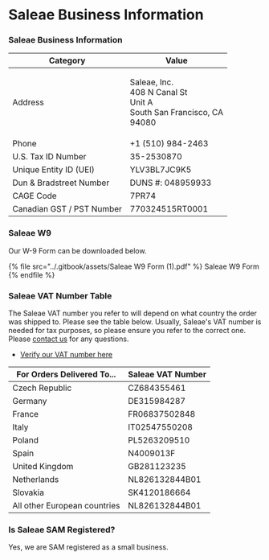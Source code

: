 # Saleae Business Information

### Saleae Business Information

| Category                  | Value                                                                                |
| ------------------------- | ------------------------------------------------------------------------------------ |
| Address                   | <p>Saleae, Inc.<br>408 N Canal St<br>Unit A <br>South San Francisco, CA<br>94080</p> |
| Phone                     | +1 (510) 984-2463                                                                    |
| U.S. Tax ID Number        | 35-2530870                                                                           |
| Unique Entity ID (UEI)    | YLV3BL7JC9K5                                                                         |
| Dun & Bradstreet Number   | DUNS #: 048959933                                                                    |
| CAGE Code                 | 7PR74                                                                                |
| Canadian GST / PST Number | 770324515RT0001                                                                      |

### Saleae W9

Our W-9 Form can be downloaded below.

{% file src="../.gitbook/assets/Saleae W9 Form (1).pdf" %}
Saleae W9 Form
{% endfile %}

### Saleae VAT Number Table

The Saleae VAT number you refer to will depend on what country the order was shipped to. Please see the table below. Usually, Saleae's VAT number is needed for tax purposes, so please ensure you refer to the correct one. Please [contact us](https://contact.saleae.com/hc/en-us/requests/new) for any questions.

* [Verify our VAT number here](https://ec.europa.eu/taxation\_customs/vies/)

| For Orders Delivered To...   | Saleae VAT Number |
| ---------------------------- | ----------------- |
| Czech Republic               | CZ684355461       |
| Germany                      | DE315984287       |
| France                       | FR06837502848     |
| Italy                        | IT02547550208     |
| Poland                       | PL5263209510      |
| Spain                        | N4009013F         |
| United Kingdom               | GB281123235       |
| Netherlands                  | NL826132844B01    |
| Slovakia                     | SK4120186664      |
| All other European countries | NL826132844B01    |

### Is Saleae SAM Registered?

Yes, we are SAM registered as a small business.

